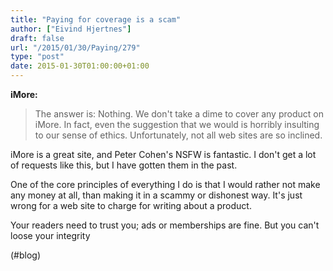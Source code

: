 ```yaml
---
title: "Paying for coverage is a scam"
author: ["Eivind Hjertnes"]
draft: false
url: "/2015/01/30/Paying/279"
type: "post"
date: 2015-01-30T01:00:00+01:00
---
```


**iMore:**

> The answer is: Nothing. We don't take a dime to cover any product on
> iMore. In fact, even the suggestion that we would is horribly
> insulting to our sense of ethics. Unfortunately, not all web sites are
> so inclined.

iMore is a great site, and Peter Cohen's NSFW is fantastic. I don't get
a lot of requests like this, but I have gotten them in the past.

One of the core principles of everything I do is that I would rather not
make any money at all, than making it in a scammy or dishonest way. It's
just wrong for a web site to charge for writing about a product.

Your readers need to trust you; ads or memberships are fine. But you
can't loose your integrity

(#blog)
